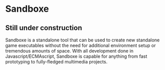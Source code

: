 Sandboxe
========

Still under construction
------------------------

Sandboxe is a standalone tool that can be used to create new 
standalone game executables without the need for additional environment
setup or tremendous amounts of space. With all development 
done in Javascript/ECMAscript, Sandboxe is capable for anything 
from fast prototyping to fully-fledged multimedia projects.

